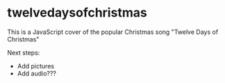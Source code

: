 # twelvedaysofchristmas
This is a JavaScript cover of the popular Christmas song "Twelve Days of Christmas"

Next steps:
- Add pictures
- Add audio??? 
